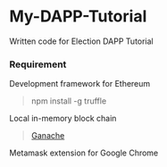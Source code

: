 # My-DAPP-Tutorial
Written code for Election DAPP Tutorial

### Requirement

Development framework for Ethereum
> npm install -g truffle

Local in-memory block chain
> [Ganache](https://truffleframework.com/ganache) 

Metamask extension for Google Chrome


